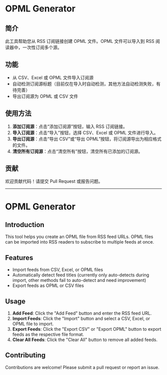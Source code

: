 # OPML Generator

## 简介

此工具帮助您从 RSS 订阅链接创建 OPML 文件。OPML 文件可以导入到 RSS 阅读器中，一次性订阅多个源。

## 功能

- 从 CSV、Excel 或 OPML 文件导入订阅源
- 自动检测订阅源标题（目前仅在导入时自动检测，其他方法自动检测失败，有待完善）
- 导出订阅源为 OPML 或 CSV 文件

## 使用方法

1. **添加订阅源**：点击“添加订阅源”按钮，输入 RSS 订阅链接。
2. **导入订阅源**：点击“导入”按钮，选择 CSV、Excel 或 OPML 文件进行导入。
3. **导出订阅源**：点击“导出 CSV”或“导出 OPML”按钮，将订阅源导出为相应格式的文件。
4. **清空所有订阅源**：点击“清空所有”按钮，清空所有已添加的订阅源。

## 贡献

欢迎贡献代码！请提交 Pull Request 或报告问题。

---

# OPML Generator

## Introduction

This tool helps you create an OPML file from RSS feed URLs. OPML files can be imported into RSS readers to subscribe to multiple feeds at once.

## Features

- Import feeds from CSV, Excel, or OPML files
- Automatically detect feed titles (currently only auto-detects during import, other methods fail to auto-detect and need improvement)
- Export feeds as OPML or CSV files

## Usage

1. **Add Feed**: Click the "Add Feed" button and enter the RSS feed URL.
2. **Import Feeds**: Click the "Import" button and select a CSV, Excel, or OPML file to import.
3. **Export Feeds**: Click the "Export CSV" or "Export OPML" button to export feeds as the respective file format.
4. **Clear All Feeds**: Click the "Clear All" button to remove all added feeds.

## Contributing

Contributions are welcome! Please submit a pull request or report an issue.
